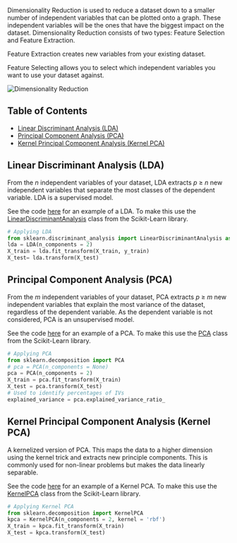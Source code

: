 Dimensionality Reduction is used to reduce a dataset down to a smaller number of independent variables that can be plotted onto a graph. These independent variables will be the ones that have the biggest impact on the dataset. Dimensionality Reduction consists of two types: Feature Selection and Feature Extraction.

Feature Extraction creates new variables from your existing dataset.

Feature Selecting allows you to select which independent variables you want to use your dataset against.

![Dimensionality Reduction](https://acius.co.uk/wp-content/themes/acius/machine_learning/imgs/ml/dimensionality-reduction.png)

## Table of Contents
* [Linear Discriminant Analysis (LDA)](#linear-discriminant-analysis-lda)
* [Principal Component Analysis (PCA)](#principal-component-analysis-pca)
* [Kernel Principal Component Analysis (Kernel PCA)](#kernel-principal-component-analysis-kernel-pca)

## Linear Discriminant Analysis (LDA)
From the *n* independent variables of your dataset, LDA extracts *p* ≥ *n* new independent variables that separate the most classes of the dependent variable. LDA is a supervised model.

See the code [here](https://github.com/Achronus/Machine-Learning-101/blob/master/coding_templates_and_data_files/machine_learning/6.%20dimensionality_reduction/0.%20linear_discriminant_analysis.py) for an example of a LDA. To make this use the [LinearDiscriminantAnalysis](http://scikit-learn.org/stable/modules/generated/sklearn.discriminant_analysis.LinearDiscriminantAnalysis.html) class from the Scikit-Learn library.

```python
# Applying LDA
from sklearn.discriminant_analysis import LinearDiscriminantAnalysis as LDA
lda = LDA(n_components = 2)
X_train = lda.fit_transform(X_train, y_train)
X_test= lda.transform(X_test)
```

## Principal Component Analysis (PCA)
From the *m* independent variables of your dataset, PCA extracts *p* ≥ *m* new independent variables that explain the most variance of the dataset, regardless of the dependent variable. As the dependent variable is not considered, PCA is an unsupervised model.

See the code [here](https://github.com/Achronus/Machine-Learning-101/blob/master/coding_templates_and_data_files/machine_learning/6.%20dimensionality_reduction/1.%20principal_component_analysis.py) for an example of a PCA. To make this use the [PCA](http://scikit-learn.org/stable/modules/generated/sklearn.decomposition.PCA.html) class from the Scikit-Learn library.

```python
# Applying PCA
from sklearn.decomposition import PCA
# pca = PCA(n_components = None)
pca = PCA(n_components = 2)
X_train = pca.fit_transform(X_train)
X_test = pca.transform(X_test)
# Used to identify percentages of IVs
explained_variance = pca.explained_variance_ratio_
```

## Kernel Principal Component Analysis (Kernel PCA)
A kernelized version of PCA. This maps the data to a higher dimension using the kernel trick and extracts new principle components. This is commonly used for non-linear problems but makes the data linearly separable.

See the code [here](https://github.com/Achronus/Machine-Learning-101/blob/master/coding_templates_and_data_files/machine_learning/6.%20dimensionality_reduction/2.%20kernel_pca.py) for an example of a Kernel PCA. To make this use the [KernelPCA](http://scikit-learn.org/stable/modules/generated/sklearn.decomposition.KernelPCA.html) class from the Scikit-Learn library.

```python
# Applying Kernel PCA
from sklearn.decomposition import KernelPCA
kpca = KernelPCA(n_components = 2, kernel = 'rbf')
X_train = kpca.fit_transform(X_train)
X_test = kpca.transform(X_test)
```